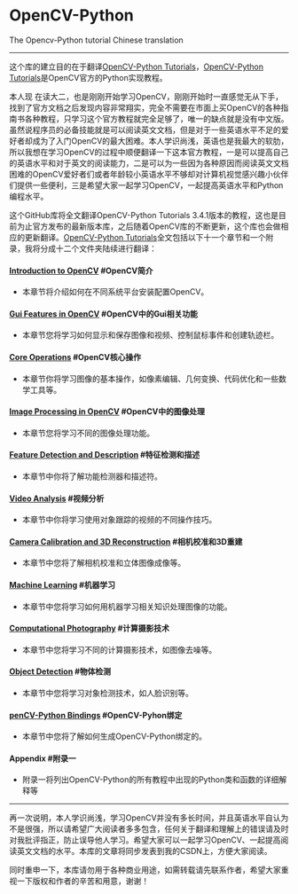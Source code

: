 # OpenCV-Python
The Opencv-Python tutorial Chinese translation
***
这个库的建立目的在于翻译[OpenCV-Python Tutorials](https://docs.opencv.org/3.4.1/d6/d00/tutorial_py_root.html)，[OpenCV-Python Tutorials](https://docs.opencv.org/3.4.1/d6/d00/tutorial_py_root.html)是OpenCV官方的Python实现教程。

本人现 在读大二，也是刚刚开始学习OpenCV，刚刚开始时一直感觉无从下手，找到了官方文档之后发现内容非常翔实，完全不需要在市面上买OpenCV的各种指南书各种教程，只学习这个官方教程就完全足够了，唯一的缺点就是没有中文版。虽然说程序员的必备技能就是可以阅读英文文档，但是对于一些英语水平不足的爱好者却成为了入门OpenCV的最大困难。本人学识尚浅，英语也是我最大的软肋，所以我想在学习OpenCV的过程中顺便翻译一下这本官方教程，一是可以提高自己的英语水平和对于英文的阅读能力，二是可以为一些因为各种原因而阅读英文文档困难的OpenCV爱好者们或者年龄较小英语水平不够却对计算机视觉感兴趣小伙伴们提供一些便利，三是希望大家一起学习OpenCV，一起提高英语水平和Python编程水平。

这个GitHub库将全文翻译OpenCV-Python Tutorials 3.4.1版本的教程，这也是目前为止官方发布的最新版本库，之后随着OpenCV库的不断更新，这个库也会做相应的更新翻译。[OpenCV-Python Tutorials](https://docs.opencv.org/3.4.1/d6/d00/tutorial_py_root.html)全文包括以下十一个章节和一个附录，我将分成十二个文件夹陆续进行翻译：

#### [Introduction to OpenCV](https://docs.opencv.org/3.4.1/da/df6/tutorial_py_table_of_contents_setup.html)    #OpenCV简介
* 本章节将介绍如何在不同系统平台安装配置OpenCV。

#### [Gui Features in OpenCV](https://docs.opencv.org/3.4.1/dc/d4d/tutorial_py_table_of_contents_gui.html)    #OpenCV中的Gui相关功能
* 本章节您将学习如何显示和保存图像和视频、控制鼠标事件和创建轨迹栏。

#### [Core Operations](https://docs.opencv.org/3.4.1/d7/d16/tutorial_py_table_of_contents_core.html)    #OpenCV核心操作
* 本章节你将学习图像的基本操作，如像素编辑、几何变换、代码优化和一些数学工具等。

#### [Image Processing in OpenCV](https://docs.opencv.org/3.4.1/d2/d96/tutorial_py_table_of_contents_imgproc.html)    #OpenCV中的图像处理
* 本章节您将学习不同的图像处理功能。

#### [Feature Detection and Description](https://docs.opencv.org/3.4.1/db/d27/tutorial_py_table_of_contents_feature2d.html)    #特征检测和描述
* 本章节中你将了解功能检测器和描述符。

#### [Video Analysis](https://docs.opencv.org/3.4.1/d3/db0/tutorial_py_table_of_contents_video.html)    #视频分析
* 本章节中你将学习使用对象跟踪的视频的不同操作技巧。

#### [Camera Calibration and 3D Reconstruction](https://docs.opencv.org/3.4.1/d9/db7/tutorial_py_table_of_contents_calib3d.html)    #相机校准和3D重建
* 本章节中您将了解相机校准和立体图像成像等。

#### [Machine Learning](https://docs.opencv.org/3.4.1/d6/de2/tutorial_py_table_of_contents_ml.html)    #机器学习
* 本章节中您将学习如何用机器学习相关知识处理图像的功能。

#### [Computational Photography](https://docs.opencv.org/3.4.1/d0/d07/tutorial_py_table_of_contents_photo.html)    #计算摄影技术
* 本章节中您将学习不同的计算摄影技术，如图像去噪等。

#### [Object Detection](https://docs.opencv.org/3.4.1/d9/de5/tutorial_py_table_of_contents_objdetect.html)    #物体检测
* 本章节中您将学习对象检测技术，如人脸识别等。

#### [penCV-Python Bindings](https://docs.opencv.org/3.4.1/df/da2/tutorial_py_table_of_contents_bindings.html)    #OpenCV-Pyhon绑定
* 本章节中您将了解如何生成OpenCV-Python绑定的。

#### Appendix    #附录一
* 附录一将列出OpenCV-Python的所有教程中出现的Python类和函数的详细解释等

***
再一次说明，本人学识尚浅，学习OpenCV并没有多长时间，并且英语水平自认为不是很强，所以请希望广大阅读者多多包含，任何关于翻译和理解上的错误请及时对我批评指正，防止误导他人学习。希望大家可以一起学习OpenCV、一起提高阅读英文文档的水平。本库的文章将同步发表到我的CSDN上，方便大家阅读。

同时重申一下，本库请勿用于各种商业用途，如需转载请先联系作者，希望大家重视一下版权和作者的辛苦和用意，谢谢！

